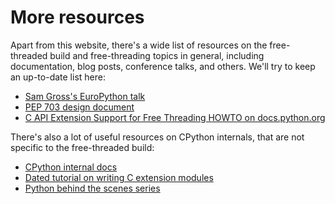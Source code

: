 # More resources

Apart from this website, there's a wide list of resources on the
free-threaded build and free-threading topics in general, including
documentation, blog posts, conference talks, and others. We'll
try to keep an up-to-date list here:

- [Sam Gross's EuroPython talk](https://www.youtube.com/watch?v=9OOJcTp8dqE)
- [PEP 703 design document](https://docs.google.com/document/d/18CXhDb1ygxg-YXNBJNzfzZsDFosB5e6BfnXLlejd9l0/edit?usp=sharing)
- [C API Extension Support for Free Threading HOWTO on docs.python.org](https://docs.python.org/3.13/howto/free-threading-extensions.html)

There's also a lot of useful resources on CPython internals, that are not
specific to the free-threaded build:

- [CPython internal docs](https://github.com/python/cpython/tree/main/InternalDocs)
- [Dated tutorial on writing C extension modules](https://llllllllll.github.io/c-extension-tutorial/)
- [Python behind the scenes series](https://tenthousandmeters.com/tag/python-behind-the-scenes/)
